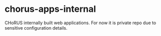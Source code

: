 # chorus-apps-internal
CHoRUS internally built web applications. For now it is private repo due to sensitive configuration details. 

